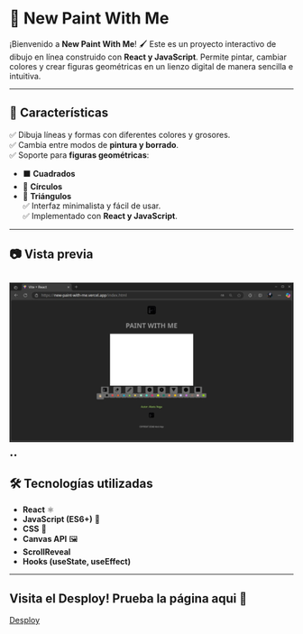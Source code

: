 # 🎨 New Paint With Me  

¡Bienvenido a **New Paint With Me**! 🖌️ Este es un proyecto interactivo de dibujo en línea construido con **React y JavaScript**. Permite pintar, cambiar colores y crear figuras geométricas en un lienzo digital de manera sencilla e intuitiva.  

---

## 🚀 Características  
✅ Dibuja líneas y formas con diferentes colores y grosores.  
✅ Cambia entre modos de **pintura y borrado**.  
✅ Soporte para **figuras geométricas**:  
   - ⬛ **Cuadrados**  
   - 🔵 **Círculos**  
   - 🔺 **Triángulos**  
✅ Interfaz minimalista y fácil de usar.  
✅ Implementado con **React y JavaScript**.  

---

## 📷 Vista previa  
![Start](/public/images/paint.jpg) 
..
---

## 🛠️ Tecnologías utilizadas  
- **React** ⚛️  
- **JavaScript (ES6+)** 📜  
- **CSS** 🎨  
- **Canvas API** 🖼️
- **ScrollReveal** 
- **Hooks (useState, useEffect)**  

---
   
## Visita el Desploy! Prueba la página aqui 🚀
[Desploy](https://new-paint-with-me.vercel.app/)
